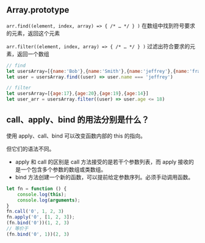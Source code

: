## Array.prototype

`arr.find((element, index, array) => { /* … */ } )` 在数组中找到符号要求的元素，返回这个元素

`arr.filter((element, index, array) => { /* … */ } )` 过滤出符合要求的元素，返回一个数组

```js
// find
let usersArray=[{name:'Bob'},{name:'Smith'},{name:'jeffrey'},{name:'frank'}]
let user = usersArray.find((user) => user.name === 'jeffrey')

// filter
let usersArray=[{age:17},{age:20},{age:19},{age:14}]
let user_arr = usersArray.filter((user) => user.age <= 18)
```

## call、apply、bind 的用法分别是什么？

使用 apply、call、bind 可以改变函数内部的 this 的指向。

但它们的语法不同。

- apply 和 call 的区别是 call 方法接受的是若干个参数列表，而 apply 接收的是一个包含多个参数的数组或类数组。
- bind 方法创建一个新的函数，可以提前给定参数序列。必须手动调用函数。

```js
let fn = function () {
    console.log(this);
    console.log(arguments);
}
fn.call('0', 1, 2, 3)
fn.apply('0', [1, 2, 3]);
(fn.bind('0'))(1, 2, 3)
// 等价于
(fn.bind('0', 1))(2, 3)
```
